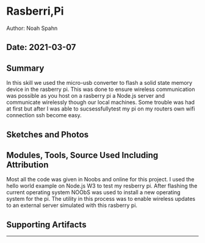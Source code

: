 #  Rasberri,Pi
Author: Noah Spahn

Date: 2021-03-07
-----

## Summary
In this skill we used the micro-usb converter to flash a solid state memory device in the rasberry pi. This was done to ensure wireless communication was possible as you host on a rasberry pi a Node.js server and communicate wirelessly though our local machines. Some trouble was had at first but after I was able to sucsessfullytest my pi on my routers own wifi connection ssh become easy. 

## Sketches and Photos


## Modules, Tools, Source Used Including Attribution
Most all the code was given in Noobs and online for this project. I used the hello world example on Node.js W3 to test my resberry pi. After flashing the current operating system NOObS was used to install a new operating system for the pi.  The utility in this process was to enable wireless updates to an external server simulated with this rasberry pi. 

## Supporting Artifacts


-----
